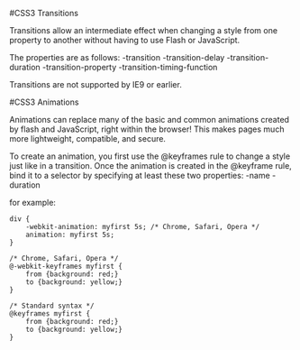 #CSS3 Transitions

Transitions allow an intermediate effect when changing a style from one property to another without having to use Flash or JavaScript.

The properties are as follows:
-transition
-transition-delay
-transition-duration
-transition-property
-transition-timing-function

Transitions are not supported by IE9 or earlier.

#CSS3 Animations

Animations can replace many of the basic and common animations created by flash and JavaScript, right within the browser! This makes pages much more lightweight, compatible, and secure.

To create an animation, you first use the @keyframes rule to change a style just like in a transition. Once the animation is created in the @keyframe rule, bind it to a selector by specifying at least these two properties:
-name
-duration

for example:
<pre><code>div {
    -webkit-animation: myfirst 5s; /* Chrome, Safari, Opera */
    animation: myfirst 5s;
}

/* Chrome, Safari, Opera */
@-webkit-keyframes myfirst {
    from {background: red;}
    to {background: yellow;}
}

/* Standard syntax */
@keyframes myfirst {
    from {background: red;}
    to {background: yellow;}
}</code></pre>